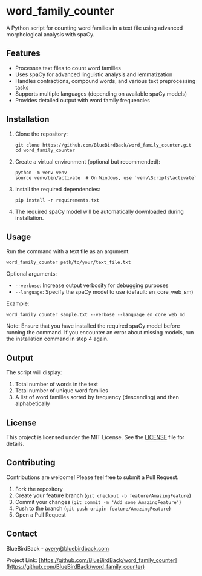 # word_family_counter

A Python script for counting word families in a text file using advanced morphological analysis with spaCy.

## Features

- Processes text files to count word families
- Uses spaCy for advanced linguistic analysis and lemmatization
- Handles contractions, compound words, and various text preprocessing tasks
- Supports multiple languages (depending on available spaCy models)
- Provides detailed output with word family frequencies

## Installation

1. Clone the repository:

   ```
   git clone https://github.com/BlueBirdBack/word_family_counter.git
   cd word_family_counter
   ```

2. Create a virtual environment (optional but recommended):

   ```
   python -m venv venv
   source venv/bin/activate  # On Windows, use `venv\Scripts\activate`
   ```

3. Install the required dependencies:

   ```
   pip install -r requirements.txt
   ```

4. The required spaCy model will be automatically downloaded during installation.

## Usage

Run the command with a text file as an argument:

```
word_family_counter path/to/your/text_file.txt
```

Optional arguments:

- `--verbose`: Increase output verbosity for debugging purposes
- `--language`: Specify the spaCy model to use (default: en_core_web_sm)

Example:

```
word_family_counter sample.txt --verbose --language en_core_web_md
```

Note: Ensure that you have installed the required spaCy model before running the command. If you encounter an error about missing models, run the installation command in step 4 again.

## Output

The script will display:

1. Total number of words in the text
2. Total number of unique word families
3. A list of word families sorted by frequency (descending) and then alphabetically

## License

This project is licensed under the MIT License. See the [LICENSE](LICENSE) file for details.

## Contributing

Contributions are welcome! Please feel free to submit a Pull Request.

1. Fork the repository
2. Create your feature branch (`git checkout -b feature/AmazingFeature`)
3. Commit your changes (`git commit -m 'Add some AmazingFeature'`)
4. Push to the branch (`git push origin feature/AmazingFeature`)
5. Open a Pull Request

## Contact

BlueBirdBack - avery@bluebirdback.com

Project Link: [https://github.com/BlueBirdBack/word_family_counter](https://github.com/BlueBirdBack/word_family_counter)
